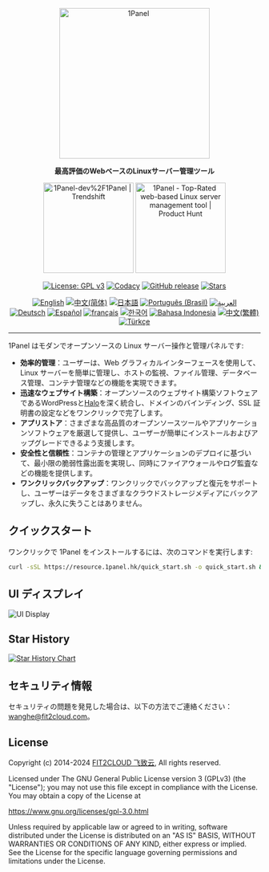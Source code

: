 <p align="center"><a href="https://1panel.hk"><img src="https://resource.1panel.hk/img/1panel-logo.png" alt="1Panel" width="300" /></a></p>
<p align="center"><b>最高評価のWebベースのLinuxサーバー管理ツール</b></p>
<p align="center">
  <a href="https://trendshift.io/repositories/2462" target="_blank"><img src="https://trendshift.io/api/badge/repositories/2462" alt="1Panel-dev%2F1Panel | Trendshift" style="width: 180px; height: auto;" /></a>
  <a href="https://www.producthunt.com/posts/1panel?embed=true&utm_source=badge-featured&utm_medium=badge&utm_souce=badge-1panel" target="_blank"><img src="https://api.producthunt.com/widgets/embed-image/v1/featured.svg?post_id=639696&theme=light" alt="1Panel - Top&#0045;Rated&#0032;web&#0045;based&#0032;Linux&#0032;server&#0032;management&#0032;tool | Product Hunt" style="width: 180px; height: auto;" /></a>
</p>
<p align="center">
  <a href="https://www.gnu.org/licenses/gpl-3.0.html"><img src="https://shields.io/github/license/1Panel-dev/1Panel?color=%231890FF" alt="License: GPL v3"></a>
  <a href="https://app.codacy.com/gh/1Panel-dev/1Panel?utm_source=github.com&utm_medium=referral&utm_content=1Panel-dev/1Panel&utm_campaign=Badge_Grade_Dashboard"><img src="https://app.codacy.com/project/badge/Grade/da67574fd82b473992781d1386b937ef" alt="Codacy"></a>
  <a href="https://github.com/1Panel-dev/1Panel/releases"><img src="https://img.shields.io/github/v/release/1Panel-dev/1Panel" alt="GitHub release"></a>
  <a href="https://github.com/1Panel-dev/1Panel"><img src="https://img.shields.io/github/stars/1Panel-dev/1Panel?color=%231890FF&style=flat-square" alt="Stars"></a><br>
</p>
<p align="center">
  <a href="/README.md"><img alt="English" src="https://img.shields.io/badge/English-d9d9d9"></a>
  <a href="/docs/README.zh-Hans.md"><img alt="中文(简体)" src="https://img.shields.io/badge/中文(简体)-d9d9d9"></a>
  <a href="/docs/README.ja.md"><img alt="日本語" src="https://img.shields.io/badge/日本語-d9d9d9"></a>
  <a href="/docs/README.pt-br.md"><img alt="Português (Brasil)" src="https://img.shields.io/badge/Português (Brasil)-d9d9d9"></a>
  <a href="/docs/README.ar.md"><img alt="العربية" src="https://img.shields.io/badge/العربية-d9d9d9"></a><br>
  <a href="/docs/README.de.md"><img alt="Deutsch" src="https://img.shields.io/badge/Deutsch-d9d9d9"></a>
  <a href="/docs/README.es.md"><img alt="Español" src="https://img.shields.io/badge/Español-d9d9d9"></a>
  <a href="/docs/README.fr.md"><img alt="français" src="https://img.shields.io/badge/français-d9d9d9"></a>
  <a href="/docs/README.ko.md"><img alt="한국어" src="https://img.shields.io/badge/한국어-d9d9d9"></a>
  <a href="/docs/README.id.md"><img alt="Bahasa Indonesia" src="https://img.shields.io/badge/Bahasa Indonesia-d9d9d9"></a>
  <a href="/docs/README.zh-Hant.md"><img alt="中文(繁體)" src="https://img.shields.io/badge/中文(繁體)-d9d9d9"></a>
  <a href="/docs/README.tr.md"><img alt="Türkçe" src="https://img.shields.io/badge/Türkçe-d9d9d9"></a>
</p>

------------------------------

1Panel はモダンでオープンソースの Linux サーバー操作と管理パネルです:

- **効率的管理**：ユーザーは、Web グラフィカルインターフェースを使用して、Linux サーバーを簡単に管理し、ホストの監視、ファイル管理、データベース管理、コンテナ管理などの機能を実現できます。
- **迅速なウェブサイト構築**：オープンソースのウェブサイト構築ソフトウェアであるWordPressと[Halo](https://github.com/halo-dev/halo/)を深く統合し、ドメインのバインディング、SSL 証明書の設定などをワンクリックで完了します。
- **アプリストア**：さまざまな高品質のオープンソースツールやアプリケーションソフトウェアを厳選して提供し、ユーザーが簡単にインストールおよびアップグレードできるよう支援します。
- **安全性と信頼性**：コンテナの管理とアプリケーションのデプロイに基づいて、最小限の脆弱性露出面を実現し、同時にファイアウォールやログ監査などの機能を提供します。
- **ワンクリックバックアップ**：ワンクリックでバックアップと復元をサポートし、ユーザーはデータをさまざまなクラウドストレージメディアにバックアップし、永久に失うことはありません。

## クイックスタート

ワンクリックで 1Panel をインストールするには、次のコマンドを実行します:

```sh
curl -sSL https://resource.1panel.hk/quick_start.sh -o quick_start.sh && bash quick_start.sh
```

## UI ディスプレイ

![UI Display](https://resource.fit2cloud.com/1panel/img/overview_en.png)

## Star History

[![Star History Chart](https://api.star-history.com/svg?repos=1Panel-dev/1Panel&type=Date)](https://star-history.com/#1Panel-dev/1Panel&Date)

## セキュリティ情報

セキュリティの問題を発見した場合は、以下の方法でご連絡ください：wanghe@fit2cloud.com。

## License

Copyright (c) 2014-2024 [FIT2CLOUD 飞致云](https://fit2cloud.com/), All rights reserved.

Licensed under The GNU General Public License version 3 (GPLv3)  (the "License"); you may not use this file except in compliance with the License. You may obtain a copy of the License at

<https://www.gnu.org/licenses/gpl-3.0.html>

Unless required by applicable law or agreed to in writing, software distributed under the License is distributed on an "AS IS" BASIS, WITHOUT WARRANTIES OR CONDITIONS OF ANY KIND, either express or implied. See the License for the specific language governing permissions and limitations under the License.
